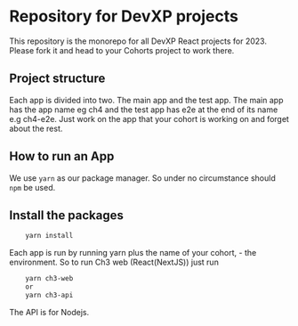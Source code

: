# Repository for DevXP projects
This repository is the monorepo for all DevXP React projects for 2023. Please fork it and head to your Cohorts project to work there.

## Project structure
Each app is divided into two. The main app and the test app. The main app has the app name eg ch4 and the test app has e2e at the end of its name e.g ch4-e2e. Just work on the app that your cohort is working on and forget about the rest.

## How to run an App
We use ```yarn``` as our package manager. So under no circumstance should ```npm``` be used.
## Install the packages 

```bash
    yarn install 

```
Each app is run by running yarn plus the name of your cohort, - the environment. So to run Ch3 web (React(NextJS)) just run 
```bash
    yarn ch3-web
    or
    yarn ch3-api 
```
The API is for Nodejs.
